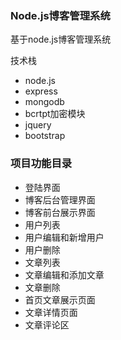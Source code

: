 ### Node.js博客管理系统

基于node.js博客管理系统

技术栈

- node.js
- express
- mongodb
- bcrtpt加密模块
- jquery
- bootstrap

### 项目功能目录

- 登陆界面
- 博客后台管理界面
- 博客前台展示界面
- 用户列表
- 用户编辑和新增用户
- 用户删除
- 文章列表
- 文章编辑和添加文章
- 文章删除
- 首页文章展示页面
- 文章详情页面
- 文章评论区